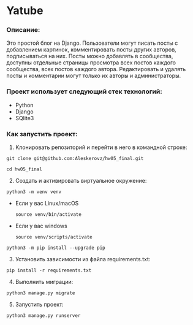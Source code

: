 # Yatube

### Описание:
Это простой блог на Django. Пользователи могут писать посты с добавлением картинок, комментировать посты других авторов, подписываться на них. Посты можно добавлять в сообщества, доступны отдельные страницы просмотра всех постов каждого сообщества, всех постов каждого автора. Редактировать и удалять посты и комментарии могут только их авторы и администраторы.

### Проект использует следующий стек технологий:

* Python
* Django
* SQlite3

### Как запустить проект:

1. Клонировать репозиторий и перейти в него в командной строке:
```
git clone git@github.com:Aleskerovz/hw05_final.git
```
```
cd hw05_final
```
2. Cоздать и активировать виртуальное окружение:
```
python3 -m venv venv
```
* Если у вас Linux/macOS
    ```
    source venv/bin/activate
    ```
* Если у вас windows
    ```
    source venv/scripts/activate
    ```
```
python3 -m pip install --upgrade pip
```
3. Установить зависимости из файла requirements.txt:
```
pip install -r requirements.txt
```
4. Выполнить миграции:
```
python3 manage.py migrate
```
5. Запустить проект:
```
python3 manage.py runserver
```
